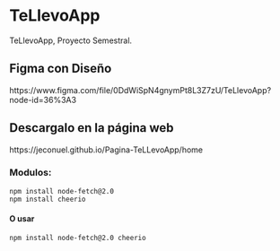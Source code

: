 # TeLlevoApp
TeLlevoApp, Proyecto Semestral.

<h2>Figma con Diseño</h2>
https://www.figma.com/file/0DdWiSpN4gnymPt8L3Z7zU/TeLlevoApp?node-id=36%3A3

<h2>Descargalo en la página web</h2>
https://jeconuel.github.io/Pagina-TeLLevoApp/home

<h3>Modulos:</h3>
<code>npm install node-fetch@2.0</code><br>
<code>npm install cheerio</code><br>
<h4>O usar</h4>
<code>npm install node-fetch@2.0 cheerio</code><br>
